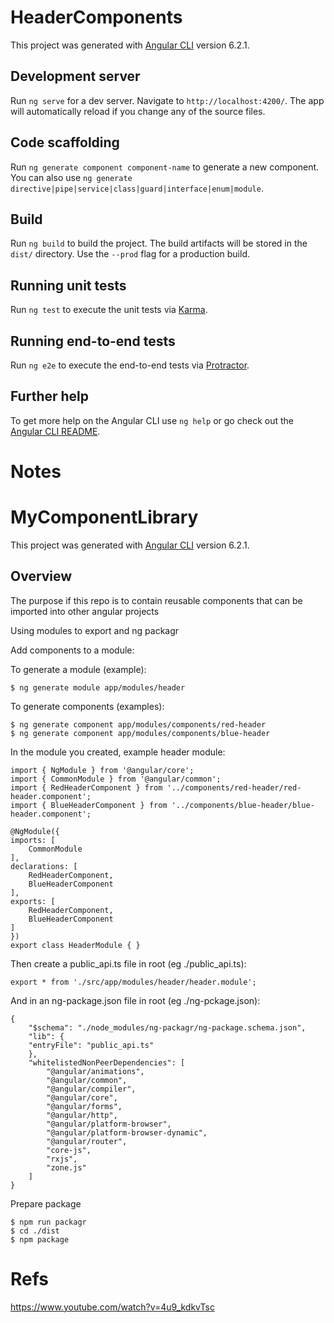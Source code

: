 # HeaderComponents

This project was generated with [Angular CLI](https://github.com/angular/angular-cli) version 6.2.1.

## Development server

Run `ng serve` for a dev server. Navigate to `http://localhost:4200/`. The app will automatically reload if you change any of the source files.

## Code scaffolding

Run `ng generate component component-name` to generate a new component. You can also use `ng generate directive|pipe|service|class|guard|interface|enum|module`.

## Build

Run `ng build` to build the project. The build artifacts will be stored in the `dist/` directory. Use the `--prod` flag for a production build.

## Running unit tests

Run `ng test` to execute the unit tests via [Karma](https://karma-runner.github.io).

## Running end-to-end tests

Run `ng e2e` to execute the end-to-end tests via [Protractor](http://www.protractortest.org/).

## Further help

To get more help on the Angular CLI use `ng help` or go check out the [Angular CLI README](https://github.com/angular/angular-cli/blob/master/README.md).

# Notes

# MyComponentLibrary

This project was generated with [Angular CLI](https://github.com/angular/angular-cli) version 6.2.1.

## Overview

The purpose if this repo is to contain reusable components that can be imported into other angular projects

Using modules to export and ng packagr

Add components to a module:

To generate a module (example):

    $ ng generate module app/modules/header

To generate components (examples):

    $ ng generate component app/modules/components/red-header
    $ ng generate component app/modules/components/blue-header

In the module you created, example header module:

    import { NgModule } from '@angular/core';
    import { CommonModule } from '@angular/common';
    import { RedHeaderComponent } from '../components/red-header/red-header.component';
    import { BlueHeaderComponent } from '../components/blue-header/blue-header.component';

    @NgModule({
    imports: [
        CommonModule
    ],
    declarations: [
        RedHeaderComponent,
        BlueHeaderComponent
    ],
    exports: [
        RedHeaderComponent,
        BlueHeaderComponent
    ]
    })
    export class HeaderModule { }

Then create a public_api.ts file in root (eg ./public_api.ts):

    export * from './src/app/modules/header/header.module';

And in an ng-package.json file in root (eg ./ng-pckage.json):

    {
        "$schema": "./node_modules/ng-packagr/ng-package.schema.json",
        "lib": {
        "entryFile": "public_api.ts"
        },
        "whitelistedNonPeerDependencies": [
            "@angular/animations",
            "@angular/common",
            "@angular/compiler",
            "@angular/core",
            "@angular/forms",
            "@angular/http",
            "@angular/platform-browser",
            "@angular/platform-browser-dynamic",
            "@angular/router",
            "core-js",
            "rxjs",
            "zone.js"
        ]
    }


Prepare package

    $ npm run packagr
    $ cd ./dist
    $ npm package







# Refs

https://www.youtube.com/watch?v=4u9_kdkvTsc


